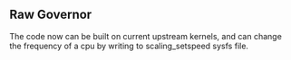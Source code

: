Raw Governor
------------

The code now can be built on current upstream kernels, and can change the
frequency of a cpu by writing to scaling_setspeed sysfs file.
